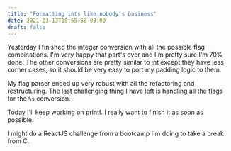 ```yaml
---
title: "Formatting ints like nobody's business"
date: 2021-03-13T18:55:58-03:00
draft: false
---
```


Yesterday I finished the integer conversion with all the possible flag
combinations.
I'm very happy that part's over and I'm pretty sure I'm 70% done:
The other conversions are pretty similar to int except they have
less corner cases, so it should be very easy to port my padding logic to them.

My flag parser ended up very robust with all the refactoring and restructuring.
The last challenging thing I have left is handling all the flags for
the `%s` conversion.

Today I'll keep working on printf.
I really want to finish it as soon as possible.

I might do a ReactJS challenge from a bootcamp I'm doing to take a break from C.
